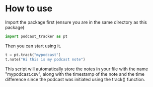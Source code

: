 # How to use
Import the package first (ensure you are in the same directory as this package)

```python
import podcast_tracker as pt
```

Then you can start using it.

```python
t = pt.track("mypodcast")
t.note("Hi this is my podcast note")
```

This script will automatically store the notes in your file with the name "mypodcast.csv", along with the timestamp of the note and the time difference since the podcast was initiated using the track() function.